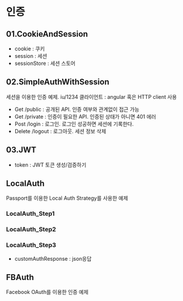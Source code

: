 # 인증

## 01.CookieAndSession

- cookie : 쿠키
- session : 세션 
- sessionStore : 세션 스토어

## 02.SimpleAuthWithSession

세션을 이용한 인증 예제. iu/1234
클라이언트 : angular 혹은 HTTP client 사용

- Get /public : 공개된 API. 인증 여부와 관계없이 접근 가능
- Get /private : 인증이 필요한 API. 인증된 상태가 아니면 401 에러
- Post /login : 로그인. 로그인 성공하면 세션에 기록한다.
- Delete /logout : 로그아웃. 세션 정보 삭제

## 03.JWT

- token : JWT 토큰 생성/검증하기

## LocalAuth
Passport를 이용한 Local Auth Strategy를 사용한 예제

### LocalAuth_Step1
### LocalAuth_Step2
### LocalAuth_Step3

- customAuthResponse : json응답

## FBAuth
Facebook OAuth를 이용한 인증 예제


